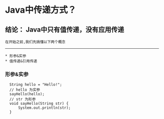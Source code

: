   # Java中传递方式？   
   ## 结论： Java中只有值传递，没有应用传递
    
    在开始之前,我们先搞懂以下两个概念  
    
---

    * 形参&实参
    * 值传递&引用传递  
### 形参&实参
  
  ```
    String hello = "Hello!";
    // hello 为实参
    sayHello(hello);
    // str 为形参
    void sayHello(String str) {
        System.out.println(str);
    }
```